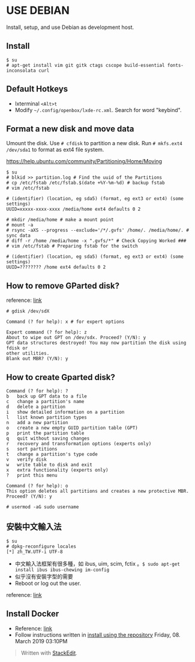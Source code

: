 
# USE DEBIAN
Install, setup, and use Debian as development host.
## Install
```
$ su
# apt-get install vim git gitk ctags cscope build-essential fonts-inconsolata curl
```
## Default Hotkeys
* lxterminal `<Alt>t`
* Modify `~/.config/openbox/lxde-rc.xml`. Search for word "keybind".

## Format a new disk and move data
Umount the disk. Use `# cfdisk` to partition a new disk. Run `# mkfs.ext4 /dev/sda1` to format as ext4 file system.

https://help.ubuntu.com/community/Partitioning/Home/Moving
```
$ su
# blkid >> partition.log # Find the uuid of the Partitions
# cp /etc/fstab /etc/fstab.$(date +%Y-%m-%d) # backup fstab
# vim /etc/fstab
```
```
# (identifier) (location, eg sda5) (format, eg ext3 or ext4) (some settings)
UUID=xxxxx-xxxx-xxxx /media/home ext4 defaults 0 2
```
```
# mkdir /media/home # make a mount point
# mount -a
# rsync -aXS --progress --exclude='/*/.gvfs' /home/. /media/home/. # sync data
# diff -r /home /media/home -x ".gvfs/*" # Check Copying Worked ###
# vim /etc/fstab # Preparing fstab for the switch
```
```
# (identifier) (location, eg sda5) (format, eg ext3 or ext4) (some settings)
UUID=???????? /home ext4 defaults 0 2
```
## How to remove GParted disk?
reference: [link](https://askubuntu.com/questions/211477/how-to-remove-gpt-from-hdd)

`# gdisk /dev/sdX`
```
Command (? for help): x # for expert options

Expert command (? for help): z
About to wipe out GPT on /dev/sdx. Proceed? (Y/N): y
GPT data structures destroyed! You may now partition the disk using fdisk or
other utilities.
Blank out MBR? (Y/N): y
```

## How to create Gparted disk?

```
Command (? for help): ?
b	back up GPT data to a file
c	change a partition's name
d	delete a partition
i	show detailed information on a partition
l	list known partition types
n	add a new partition
o	create a new empty GUID partition table (GPT)
p	print the partition table
q	quit without saving changes
r	recovery and transformation options (experts only)
s	sort partitions
t	change a partition's type code
v	verify disk
w	write table to disk and exit
x	extra functionality (experts only)
?	print this menu

Command (? for help): o
This option deletes all partitions and creates a new protective MBR.
Proceed? (Y/N): y
```
```
# usermod -aG sudo username
```
## 安裝中文輸入法
```
$ su
# dpkg-reconfigure locales
[*] zh_TW.UTF-i UTF-8
```
* 中文輸入法框架有很多種，如 ibus, uim, scim, fctix 。`$ sudo apt-get install ibus ibus-chewing im-config` 
* 似乎沒有安裝字型的需要
* Reboot or log out the user.  

reference: [link](https://wiki.debian.org/gnome-chinese-input)

## Install Docker
* Reference: [link](https://docs.docker.com/install/linux/docker-ce/debian/)
* Follow instructions written in [install using the repository](https://docs.docker.com/install/linux/docker-ce/debian/#install-using-the-repository) Friday, 08. March 2019 03:10PM 




> Written with [StackEdit](https://stackedit.io/).
<!--stackedit_data:
eyJoaXN0b3J5IjpbMjA2MDQ4Njc1MiwyMDcwMTY0MDkwLDE2Mj
Q1NzE4NjAsLTMxMDMzMzk1MSw5MjU4MDA3NDYsLTgxNDcxOTc5
Niw3MzA5OTgxMTZdfQ==
-->
